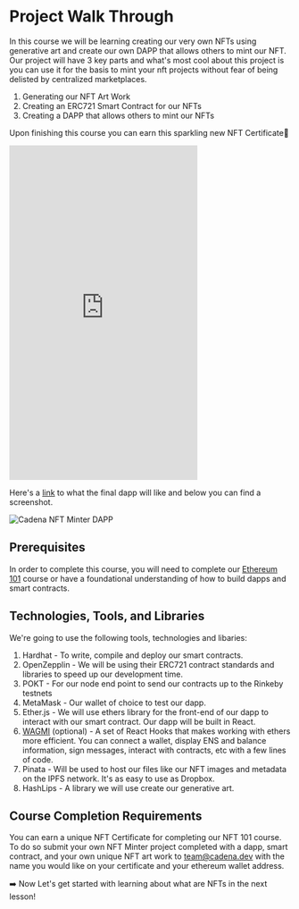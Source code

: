 
# Project Walk Through 

In this course we will be learning creating our very own NFTs using generative art and create our own DAPP that allows others to mint our NFT. Our project will have 3 key parts and what's most cool about this project is you can use it for the basis to mint your nft projects without fear of being delisted by centralized marketplaces.

1. Generating our NFT Art Work
2. Creating an ERC721 Smart Contract for our NFTs
3. Creating a DAPP that allows others to mint our NFTs

Upon finishing this course you can earn this sparkling new NFT Certificate💫

<iframe width="337" height="599" src="https://www.youtube.com/embed/MB1cQCJ2hjk" title="Cadena NFT101 Certificate" frameborder="0" allow="accelerometer; autoplay; clipboard-write; encrypted-media; gyroscope; picture-in-picture" allowfullscreen></iframe>

Here's a [link](https://cadena-minter.vercel.app/) to what the final dapp will like and below you can find a screenshot.

![Cadena NFT Minter DAPP](https://cadena.dev/wp-content/uploads/2022/06/cadena-dapp-rz.png)

## Prerequisites 
In order to complete this course, you will need to complete our [Ethereum 101](https://app.cadena.dev/course/ethereum-101/ZHjzLozd3mCsAcgMfeHE) course or have a foundational understanding of how to build dapps and smart contracts. 

## Technologies, Tools, and Libraries

We're going to use the following tools, technologies and libaries: 

1. Hardhat - To write, compile and deploy our smart contracts.
2. OpenZepplin - We will be using their ERC721 contract standards and libraries to speed up our development time.
3. POKT - For our node end point to send our contracts up to the Rinkeby testnets
4. MetaMask - Our wallet of choice to test our dapp.
5. Ether.js - We will use ethers library for the front-end of our dapp to interact with our smart contract. Our dapp will be built in React.
6. [WAGMI](https://wagmi.sh/) (optional) - A set of React Hooks that makes working with ethers more efficient. You can connect a wallet, display ENS and balance information, sign messages, interact with contracts, etc with a few lines of code.
7. Pinata - Will be used to host our files like our NFT images and metadata on the IPFS network. It's as easy to use as Dropbox.
8. HashLips - A library we will use create our generative art.

## Course Completion Requirements

You can earn a unique NFT Certificate for completing our NFT 101 course. To do so submit your own NFT Minter project completed with a dapp, smart contract, and your own unique NFT art work to team@cadena.dev with the name you would like on your certificate and your ethereum wallet address.

 ➡️ Now Let's get started with learning about what are NFTs in the next lesson!
